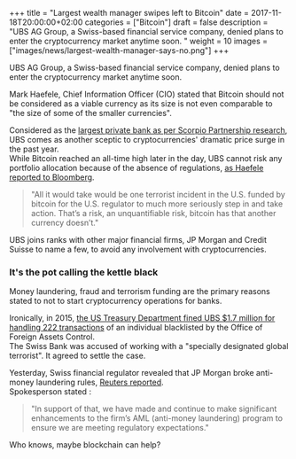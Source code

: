 +++
title = "Largest wealth manager swipes left to Bitcoin"
date = 2017-11-18T20:00:00+02:00
categories = ["Bitcoin"]
draft = false
description = "UBS AG Group, a Swiss-based financial service company, denied plans to enter the cryptocurrency market anytime soon. "
weight = 10
images = ["images/news/largest-wealth-manager-says-no.png"]
+++

UBS AG Group, a Swiss-based financial service company, denied plans to enter the cryptocurrency market anytime soon.  

Mark Haefele, Chief Information Officer (CIO) stated that Bitcoin should not be considered as a viable currency as its size is not even comparable to "the size of some of the smaller currencies".

Considered as the [largest private bank as per Scorpio Partnership research](https://www.reuters.com/article/us-banks-wealth/ubs-retains-positions-as-worlds-biggest-private-bank-study-idUSKCN0ZU030), UBS comes as another sceptic to cryptocurrencies' dramatic price surge in the past year.  
While Bitcoin reached an all-time high later in the day, UBS cannot risk any portfolio allocation because of the absence of regulations, [as Haefele reported to Bloomberg](https://www.bloomberg.com/news/articles/2017-11-17/ubs-shuns-bitcoin-allocations-due-to-threat-of-crypto-crackdown).

>"All it would take would be one terrorist incident in the U.S. funded by bitcoin for the U.S. regulator to much more seriously step in and take action. That’s a risk, an unquantifiable risk, bitcoin has that another currency doesn’t."

UBS joins ranks with other major financial firms, JP Morgan and Credit Suisse to name a few, to avoid any involvement with cryptocurrencies.

### It's the pot calling the kettle black

Money laundering, fraud and terrorism funding are the primary reasons stated to not to start cryptocurrency operations for banks.  

Ironically, in 2015, [the US Treasury Department fined UBS $1.7 million for handling 222 transactions](https://www.thelocal.ch/20150827/us-penalizes-ubs-for-dealing-with-global-terrorist) of an individual blacklisted by the Office of Foreign Assets Control.  
The Swiss Bank was accused of working with a "specially designated global terrorist". It agreed to settle the case.

Yesterday, Swiss financial regulator revealed that JP Morgan broke anti-money laundering rules, [Reuters reported](https://www.reuters.com/article/us-jpmorgan-swiss/swiss-regulator-finds-jpmorgan-broke-money-laundering-rules-idUSKBN1DH1UC).  
Spokesperson stated :

>"In support of that, we have made and continue to make significant enhancements to the firm’s AML (anti-money laundering) program to ensure we are meeting regulatory expectations."

Who knows, maybe blockchain can help?
